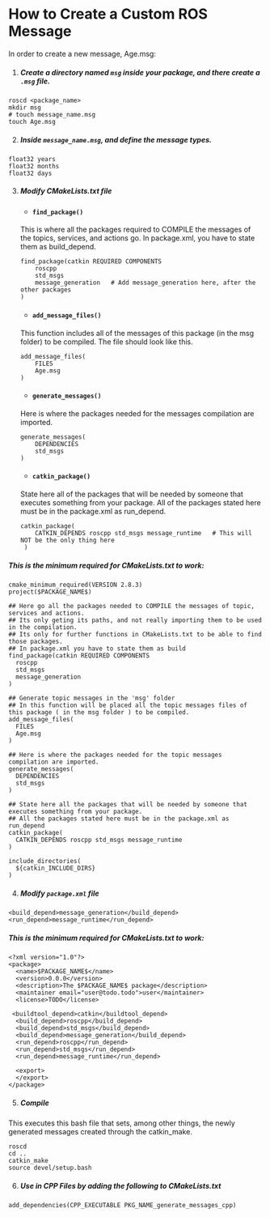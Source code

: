 # How to Create a Custom ROS Message

In order to create a new message, Age.msg:

1. ##### Create a directory named `msg` inside your package, and there create a `.msg` file.
```
roscd <package_name>
mkdir msg
# touch message_name.msg
touch Age.msg
```
2. ##### Inside `message_name.msg`, and define the message types.
```
float32 years
float32 months
float32 days
```
3. ##### Modify CMakeLists.txt file
    * #### `find_package()`
    This is where all the packages required to COMPILE the messages of the topics, services, and actions go. In package.xml, you have to state them as build_depend.
    ```
    find_package(catkin REQUIRED COMPONENTS
        roscpp
        std_msgs
        message_generation   # Add message_generation here, after the other packages
    )
    ```

    * #### `add_message_files()`
    This function includes all of the messages of this package (in the msg folder) to be compiled. The file should look like this.
    ```
    add_message_files(
        FILES
        Age.msg
    )
    ```

    * #### `generate_messages()`
    Here is where the packages needed for the messages compilation are imported.
    ```
    generate_messages(
        DEPENDENCIES
        std_msgs
    )
    ```

    * #### `catkin_package()`
    State here all of the packages that will be needed by someone that executes something from your package. All of the packages stated here must be in the package.xml as run_depend.
    ```
    catkin_package(
        CATKIN_DEPENDS roscpp std_msgs message_runtime   # This will NOT be the only thing here
     )
    ```

##### This is the minimum required for CMakeLists.txt to work:

 ```
 cmake_minimum_required(VERSION 2.8.3)
 project($PACKAGE_NAME$)

 ## Here go all the packages needed to COMPILE the messages of topic, services and actions.
 ## Its only geting its paths, and not really importing them to be used in the compilation.
 ## Its only for further functions in CMakeLists.txt to be able to find those packages.
 ## In package.xml you have to state them as build
 find_package(catkin REQUIRED COMPONENTS
   roscpp
   std_msgs
   message_generation
 )

 ## Generate topic messages in the 'msg' folder
 ## In this function will be placed all the topic messages files of this package ( in the msg folder ) to be compiled.
 add_message_files(
   FILES
   Age.msg
 )

 ## Here is where the packages needed for the topic messages compilation are imported.
 generate_messages(
   DEPENDENCIES
   std_msgs
 )

 ## State here all the packages that will be needed by someone that executes something from your package.
 ## All the packages stated here must be in the package.xml as run_depend
 catkin_package(
   CATKIN_DEPENDS roscpp std_msgs message_runtime
 )

 include_directories(
   ${catkin_INCLUDE_DIRS}
 )
 ```

4. ##### Modify `package.xml` file
```
<build_depend>message_generation</build_depend>
<run_depend>message_runtime</run_depend>
```

##### This is the minimum required for CMakeLists.txt to work:
```
<?xml version="1.0"?>
<package>
  <name>$PACKAGE_NAME$</name>
  <version>0.0.0</version>
  <description>The $PACKAGE_NAME$ package</description>
  <maintainer email="user@todo.todo">user</maintainer>
  <license>TODO</license>

 <buildtool_depend>catkin</buildtool_depend>
  <build_depend>roscpp</build_depend>
  <build_depend>std_msgs</build_depend>
  <build_depend>message_generation</build_depend>
  <run_depend>roscpp</run_depend>
  <run_depend>std_msgs</run_depend>
  <run_depend>message_runtime</run_depend>

  <export>
  </export>
</package>
```

5. ##### Compile

This executes this bash file that sets, among other things, the newly generated messages created through the catkin_make.

```
roscd
cd ..
catkin_make
source devel/setup.bash
```


6. ##### Use in CPP Files by adding the following to CMakeLists.txt

```
add_dependencies(CPP_EXECUTABLE PKG_NAME_generate_messages_cpp)
```
